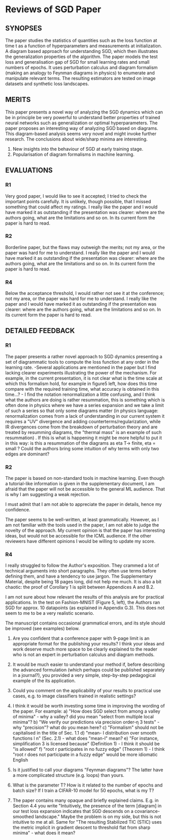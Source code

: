 # Reviews of SGD Paper

## SYNOPSES

The paper studies the statistics of quantities such as the loss function at
time t as a function of hyperparameters and measurements at initialization.  A
diagram based approach for understanding SGD, which then illustrates the
generalization properties of the algorithm.  The paper models the test loss and
generalisation gap of SGD for small learning rates and small numbers of epochs.
It uses perturbation calculus and diagram formalism (making an analogy to
Feynman diagrams in physics) to enumerate and manipulate relevant terms. The
resulting estimators are tested on image datasets and synthetic loss
landscapes.

## MERITS

This paper presents a novel way of analyzing the SGD dynamics which can be
in principle be very powerful to understand better properties of trained neural
networks such as generalization or optimal hyperparameters.  The paper proposes
an interesting way of analyzing SGD based on diagrams.  This diagram-based
analysis seems very novel and might invoke further research.  The conclusions
about wide/sharp minima are interesting. 

1. New insights into the behaviour of SGD at early training stage.
2. Popularisation of diagram formalisms in machine learning.

## EVALUATIONS

### R1 

Very good paper, I would like to see it accepted; I tried to check the
important points carefully. It is unlikely, though possible, that I missed
something that could affect my ratings.  I really like the paper and I would
have marked it as outstanding if the presentation was clearer: where are the
authors going, what are the limitations and so on. In its current form the
paper is hard to read. 

### R2

Borderline paper, but the flaws may outweigh the merits; not my area, or
the paper was hard for me to understand.  I really like the paper and I would
have marked it as outstanding if the presentation was clearer: where are the
authors going, what are the limitations and so on. In its current form the
paper is hard to read. 

### R4

Below the acceptance threshold, I would rather not see it at the
conference; not my area, or the paper was hard for me to understand.  I really
like the paper and I would have marked it as outstanding if the presentation
was clearer: where are the authors going, what are the limitations and so on.
In its current form the paper is hard to read. 

## DETAILED FEEDBACK

### R1 

The paper presents a rather novel approach to SGD dynamics presenting a set
of diagrammatic tools to compute the loss function at any order in the learning
rate.  -Several applications are mentioned in the paper but I find lacking
clearer experiments illustrating the power of the mechanism. For example, in
the current presentation, it is not clear what is the time scale at which this
formalism hold, for example in figure5 left, how does this time compare with
the required training time, what accuracy is obtained in this time...?  - I
find the notation renormalization a little confusing, and I think what the
authors are doing is rather resummation, this is something which is often done
in physics where we have a series expansion and we take a limit of such a
series so that only some diagrams matter (in physics language: renormalization
comes from a lack of understanding in our current system it requires a "UV"
divergence and adding counterterms/regularization, while IR divergences come
from the breakdown of perturbation theory and are treated by resumming
diagrams, the "thermal mass" is an example of such resummation) . If this is
what is happening it might be more helpful to put it in this way: is this a
resummation of the diagrams as eta T-> finite, eta = small ? Could the authors
bring some intuition of why terms with only two edges are dominant? 

### R2 

The paper is based on non-standard tools in machine learning. Even though a
tutorial-like information is given in the supplementary document, I am afraid
that the paper will not be accessible to the general ML audience. That is why I
am suggesting a weak rejection.

I must admit that I am not able to appreciate the paper in details, hence
my confidence.

The paper seems to be well-written, at least grammatically. However, as I
am not familiar with the tools used in the paper, I am not able to judge the
novelty of the approach. My current opinion is that the paper has interesting
ideas, but would not be accessible for the ICML audience. If the other
reviewers have different opinions I would be willing to update my score. 

### R4 

I really struggled to follow the Author's exposition. They crammed a lot of
technical arguments into short paragraphs. They often use terms before defining
them, and have a tendency to use jargon. The Supplementary Material, despite
being 18 pages long, did not help me much. It is also a bit chaotic: the proof
of Corollary 1 is split between Appendices A and B.2.

I am not sure about how relevant the results of this analysis are for
practical applications. In the test on Fashion-MNIST (Figure 5, left), the
Authors ran SGD for approx. 10 datapoints (as explained in Appendix G.3). This
does not seem to me to be a very realistic scenario.

The manuscript contains occasional grammatical errors, and its style should
be improved (see examples) below.

1. Are you confident that a conference paper with 9-page limit is an
appropriate format for the publishing your results? I think your ideas
and work deserve much more space to be clearly explained to the reader who is
not an expert in perturbation calculus and diagram methods.

2. It would be much easier to understand your method if, before describing
the advanced formulation (which perhaps could be published separately in
a journal?), you provided a very simple, step-by-step pedagogical example of
the its application.

3. Could you comment on the applicability of your results to practical use
cases, e.g. to image classifiers trained in realistic settings?

3. I think it would be worth investing some time in improving the wording
of the paper. For example: a) "How does SGD select from among a valley
of minima" - why a valley? did you mean "select from multiple local minima"?
b) "We verify our predictions via precision order-η 3 tests" - why "precision"?
what do you mean here?  c) "Formalism" should not be capitalised in the title
of Sec. 1.1 d) "mean- l distribution over smooth functions l n" (Sec. 2.1) -
what does "mean-l" mean?  e) "For instance, simplification 3 is licensed
because" (Definition 1) - I think it should be "is allowed" f) "root r
participates in no fuzzy edge" (Theorem 1) - I think "root r does not
participate in a fuzzy edge" would be more idiomatic English

4. Is it justified to call your diagrams "Feynman diagrams"? The latter
have a more complicated structure (e.g. loops) than yours.

5. What is the parameter T? How is it related to the number of epochs and
batch size? If I train a CIFAR-10 model for 50 epochs, what is my T?

6. The paper contains many opaque and briefly explained claims. E.g. in
Section 4.4 you write "Intuitively, the presence of the term [diagram]
in our test loss expansion indicates that SGD descends on a covariance-
smoothed landscape." Maybe the problem is on my side, but this is not intuitive
to me at all. Same for "The resulting Stabilized TIC (STIC) uses the metric
implicit in gradient descent to threshold flat from sharp minima" - what does
it mean?

